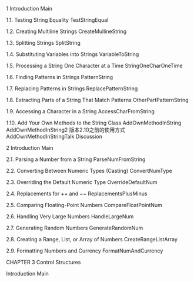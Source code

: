 1
Introduction
Main

1.1. Testing String Equality
TestStringEqual

1.2. Creating Multiline Strings
CreateMullineString

1.3. Splitting Strings
SplitString

1.4. Substituting Variables into Strings
VariableToString

1.5. Processing a String One Character at a Time
StringOneCharOneTime

1.6. Finding Patterns in Strings
PatternString

1.7. Replacing Patterns in Strings
ReplacePatternString

1.8. Extracting Parts of a String That Match Patterns
OtherPartPatternString

1.9. Accessing a Character in a String
AccessCharFromString

1.10. Add Your Own Methods to the String Class
AddOwnMethodInString
AddOwnMethodInString2   版本2.10之前的使用方式
AddOwnMethodInStringTalk  Discussion

2
Introduction
Main


2.1. Parsing a Number from a String
ParseNumFromString

2.2. Converting Between Numeric Types (Casting)
ConvertNumType

2.3. Overriding the Default Numeric Type
OverrideDefaultNum

2.4. Replacements for ++ and −−
ReplacementsPlusMinus

2.5. Comparing Floating-Point Numbers
CompareFloatPointNum

2.6. Handling Very Large Numbers
HandleLargeNum

2.7. Generating Random Numbers
GenerateRandomNum

2.8. Creating a Range, List, or Array of Numbers
CreateRangeListArray

2.9. Formatting Numbers and Currency
FormatNumAndCurrency



CHAPTER 3 Control Structures

Introduction
Main



